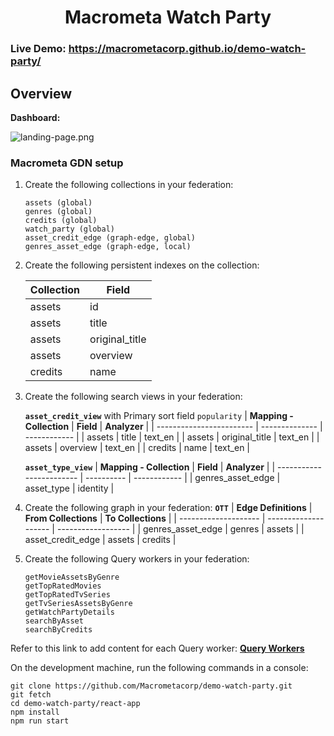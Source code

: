 <h1 align="center">Macrometa Watch Party</h1>

### **Live Demo:** https://macrometacorp.github.io/demo-watch-party/

## Overview

**Dashboard:**

![landing-page.png](landing-page.png)

### Macrometa GDN setup

1. Create the following collections in your federation:

    ```
    assets (global)
    genres (global)
    credits (global)
    watch_party (global)
    asset_credit_edge (graph-edge, global)
    genres_asset_edge (graph-edge, local)
    ```

2. Create the following persistent indexes on the collection:

    | **Collection** | **Field**      |
    | -------------- | -------------- |
    | assets         | id             |
    | assets         | title          |
    | assets         | original_title |
    | assets         | overview       |
    | credits        | name           |

3. Create the following search views in your federation:

    **`asset_credit_view`** with Primary sort field `popularity`
    | **Mapping - Collection** | **Field** | **Analyzer** |
    | ------------------------ | -------------- | ------------ |
    | assets | title | text_en |
    | assets | original_title | text_en |
    | assets | overview | text_en |
    | credits | name | text_en |

    **`asset_type_view`**
    | **Mapping - Collection** | **Field** | **Analyzer** |
    | ------------------------ | ---------- | ------------ |
    | genres_asset_edge | asset_type | identity |

4. Create the following graph in your federation:
   **`OTT`**
   | **Edge Definitions** | **From Collections** | **To Collections** |
   | -------------------- | -------------------- | ------------------ |
   | genres_asset_edge | genres | assets |
   | asset_credit_edge | assets | credits |

5. Create the following Query workers in your federation:

    ```
    getMovieAssetsByGenre
    getTopRatedMovies
    getTopRatedTvSeries
    getTvSeriesAssetsByGenre
    getWatchPartyDetails
    searchByAsset
    searchByCredits
    ```

Refer to this link to add content for each Query worker: **[Query Workers](query-worker/query-worker.md)**

On the development machine, run the following commands in a console:

    git clone https://github.com/Macrometacorp/demo-watch-party.git
    git fetch
    cd demo-watch-party/react-app
    npm install
    npm run start
